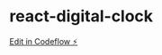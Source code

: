 # react-digital-clock

[Edit in Codeflow ⚡️](https://stackblitz.com/~/github.com/davidhernandezeverdax/react-digital-clock)